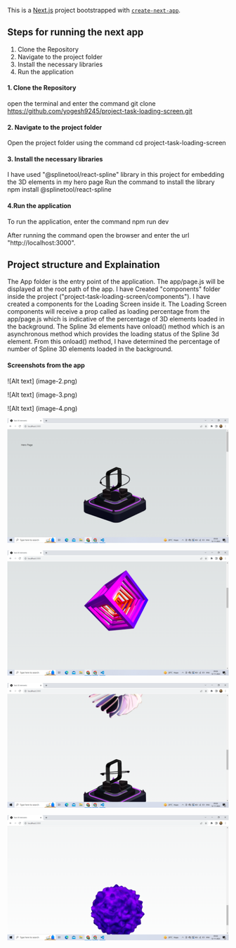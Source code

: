 This is a [Next.js](https://nextjs.org/) project bootstrapped with [`create-next-app`](https://github.com/vercel/next.js/tree/canary/packages/create-next-app).

## Steps for running the next app
1. Clone the Repository
2. Navigate to the project folder
3. Install the necessary libraries
4. Run the application


#### 1. Clone the Repository
open the terminal and enter the command
git clone https://github.com/yogesh9245/project-task-loading-screen.git

#### 2. Navigate to the project folder
Open the project folder using the command
cd project-task-loading-screen

#### 3. Install the necessary libraries
I have used "@splinetool/react-spline" library in this project for embedding the 3D elements in my hero page
Run the command to install the library
npm install @splinetool/react-spline

#### 4.Run the application
To run the application, enter the command
npm run dev

After running the command open the browser and enter the url "http://localhost:3000".

## Project structure and Explaination
The App folder is the entry point of the application. The app/page.js will be displayed at the root path of the app. I have Created "components" folder inside the project ("project-task-loading-screen/components"). I have created a components for the Loading Screen inside it. The Loading Screen components will receive a prop called as loading percentage from the app/page.js which is indicative of the percentage of 3D elements loaded in the background. The Spline 3d elements have onload() method which is an asynchronous method which provides the loading status of the Spline 3d element. From this onload() method, I have determined the percentage of number of Spline 3D elements loaded in the background.


#### Screenshots from the app
![Alt text] (image-2.png)

![Alt text] (image-3.png)

![Alt text] (image-4.png)

![Alt text](image-5.png)

![Alt text](image-6.png)

![Alt text](image-7.png)

![Alt text](image-8.png)


